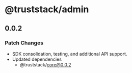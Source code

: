 # @truststack/admin

## 0.0.2

### Patch Changes

- SDK consolidation, testing, and additional API support.
- Updated dependencies
  - @truststack/core@0.0.2
